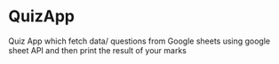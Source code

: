 # QuizApp
Quiz App which fetch data/ questions from Google sheets using google sheet API and then print the result of your marks
